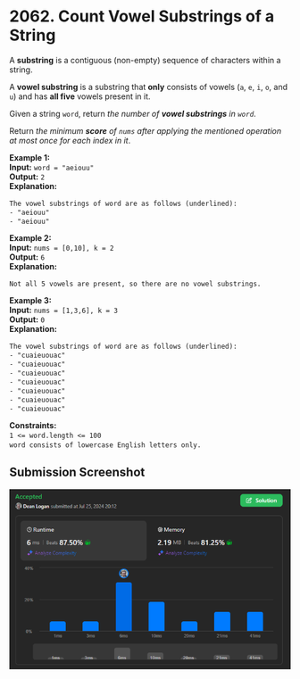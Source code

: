 # 2062. Count Vowel Substrings of a String

A **substring** is a contiguous (non-empty) sequence of characters within a string.

A **vowel substring** is a substring that **only** consists of vowels (`a`, `e`, `i`, `o`, and `u`) and has **all five** vowels present in it.

Given a string `word`, return *the number of **vowel substrings** in `word`*.

Return *the minimum **score** of `nums` after applying the mentioned operation at most once for each index in it*.

**Example 1:**  
    **Input:** `word = "aeiouu"`  
    **Output:** `2`  
    **Explanation:** 
```
The vowel substrings of word are as follows (underlined):
- "aeiouu"
- "aeiouu"
```  

**Example 2:**  
    **Input:** `nums = [0,10], k = 2`  
    **Output:** `6`  
    **Explanation:** 
```
Not all 5 vowels are present, so there are no vowel substrings.
```  

**Example 3:**  
    **Input:** `nums = [1,3,6], k = 3`  
    **Output:** `0`  
    **Explanation:** 
```
The vowel substrings of word are as follows (underlined):
- "cuaieuouac"
- "cuaieuouac"
- "cuaieuouac"
- "cuaieuouac"
- "cuaieuouac"
- "cuaieuouac"
- "cuaieuouac"
```   

**Constraints:**  
    `1 <= word.length <= 100`  
    `word consists of lowercase English letters only.`  

## Submission Screenshot

![Image](./count-vowel-substrings-of-a-string.png)